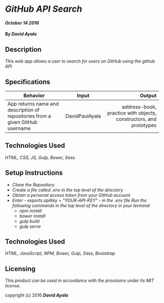 # _GitHub API Search_
#### _October 14 2016_

#### By _**David Ayala**_

## Description

_This web app allows a user to search for users on GitHub using the github API_

## Specifications

|Behavior|Input        |Output|
|--------|:-----------:|-----:|
|App returns name and description of repositories from a given GitHub username|DavidPaulAyala|address-book, practice with objects, constructors, and prototypes|

## Technologies Used

_HTML,
CSS,
JS,
Gulp,
Bower,
Sass_

## Setup Instructions

* _Clone the Repository_
* _Create a file called .env in the top level of the directory_
* _Obtain a personal access token from your GitHub account_
* _Enter - exports.apiKey = "YOUR-API-KEY" - in the .env file_
_Run the following commands in the top level of the directory in your terminal_
    * _npm install_
    * _bower install_
    * _gulp build_
    * _gulp serve_


## Technologies Used

_HTML,
JavaScript,
NPM,
Bower,
Gulp,
Sass,
Bootstrap_

## Licensing

*This product can be used in accordance with the provisions under its MIT license.*

copyright (c) 2016 **_David Ayala_**

